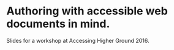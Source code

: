 # Authoring with accessible web documents in mind.

Slides for a workshop at Accessing Higher Ground 2016.
